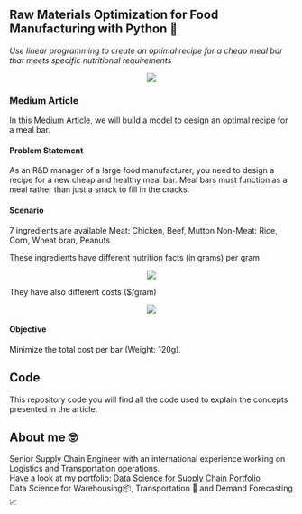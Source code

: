 ## Raw Materials Optimization for Food Manufacturing with Python 🥫
*Use linear programming to create an optimal recipe for a cheap meal bar that meets specific nutritional requirements*


<p align="center">
  <img align="center" src="https://miro.medium.com/max/1280/1*5LjdjvTbSWiHbCyuhwxvDw.png">
</p>

### Medium Article
In this [Medium Article](https://towardsdatascience.com/raw-materials-optimization-for-food-manufacturing-with-python-fbf2be4a74), we will build  a model to 
design an optimal recipe for a meal bar.

#### Problem Statement
As an R&D manager of a large food manufacturer, you need to design a recipe for a new cheap and healthy meal bar.
Meal bars must function as a meal rather than just a snack to fill in the cracks.

#### Scenario
7 ingredients are available
Meat: Chicken, Beef, Mutton
Non-Meat: Rice, Corn, Wheat bran, Peanuts

These ingredients have different nutrition facts (in grams) per gram
<p align="center">
  <img align="center" src="https://miro.medium.com/max/700/1*rZs1lqRiVF8AFXvf0pRTag.png">
</p>

They have also different costs ($/gram)
<p align="center">
  <img align="center" src="https://miro.medium.com/max/347/1*THDILkuqhmFROxsgwsSwcQ.png">
</p>


#### Objective
Minimize the total cost per bar (Weight: 120g).

## Code
This repository code you will find all the code used to explain the concepts presented in the article.

## About me 🤓
Senior Supply Chain Engineer with an international experience working on Logistics and Transportation operations. \
Have a look at my portfolio: [Data Science for Supply Chain Portfolio](https://samirsaci.com) \
Data Science for Warehousing📦, Transportation 🚚 and Demand Forecasting 📈 
